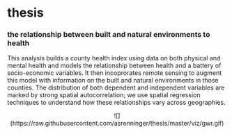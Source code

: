 # thesis
### the relationship between built and natural environments to health

This analysis builds a county health index using data on both physical and mental health and models the relationship between health and a battery of socio-economic variables. It then incoprorates remote sensing to augment this model with information on the built and natural environments in those counties. The distribution of both dependent and independent variables are marked by strong spatial autocorrelation; we use spatial regression techniques to understand how these relationships vary across geographies.      

<center>
![](https://raw.githubusercontent.com/asrenninger/thesis/master/viz/gwr.gif)
</center>
